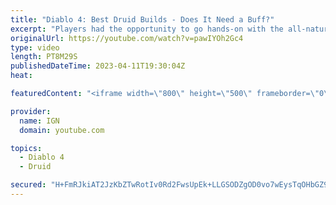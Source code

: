 ```yaml
---
title: "Diablo 4: Best Druid Builds - Does It Need a Buff?"
excerpt: "Players had the opportunity to go hands-on with the all-natural, were-beast-morphing Druid class with the recent Diablo 4 open ..."
originalUrl: https://youtube.com/watch?v=pawIYOh2Gc4
type: video
length: PT8M29S
publishedDateTime: 2023-04-11T19:30:04Z
heat: 

featuredContent: "<iframe width=\"800\" height=\"500\" frameborder=\"0\" src=\"https://www.youtube.com/embed/pawIYOh2Gc4\" allow=\"accelerometer; autoplay; encrypted-media; gyroscope; picture-in-picture\" allowfullscreen></iframe>"

provider:
  name: IGN
  domain: youtube.com

topics:
  - Diablo 4
  - Druid

secured: "H+FmRJkiAT2JzKbZTwRotIv0Rd2FwsUpEk+LLGSODZgOD0vo7wEysTqOHbGZ9ExuUkNEF1wabGQ4Yc2VY4lzchC8r/W+7Lj+PuSESDg/bU8nNrYia9Y2RXoFzlx/DS3tirPCRL42UuoTlZHdrpOvPK6bZJBU33fp3YbCcSLCK450cWrMRU5Se6QxNj8iqQdHK8oFNfhmwOLsLoR71aNax6aXRQe56EMn0rsxrQLQi0jaQzDVfQ9GbNNc0d8Fx5QfDawMPq3mHSe7AvRTVHRK2RvYjknFcQzjb5v8Mudut2Go0AjLYOQKXC1M5gIkVxZZn0vRmdwdDH1HTnkpu2bcJcPg4AW/dn+QgtrrXkZIDY5kNtRtXuws+rbGCOmC2Pjte0/yvfudBVMpU5vDvBoqf79gzAtiEWFbxD2xruxBe0I=;1L9BN1RcjULawXCqW2XU8w=="
---
```


